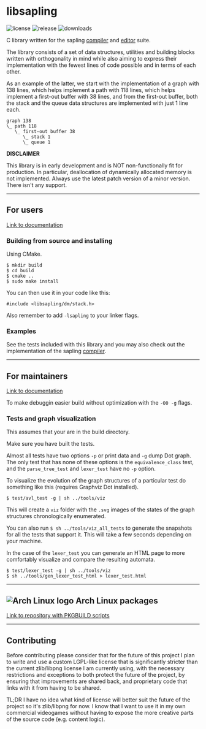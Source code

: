 # libsapling

![license](https://img.shields.io/github/license/andriybyelikov/libsapling?style=flat-square)
![release](https://img.shields.io/github/v/release/andriybyelikov/libsapling?style=flat-square)
![downloads](https://img.shields.io/github/downloads/andriybyelikov/libsapling/total?style=flat-square)

C library written for the sapling
[compiler](https://github.com/andriybyelikov/sapling) and
[editor](https://github.com/andriybyelikov/sapling-gui) suite.

The library consists of a set of data structures, utilities and building blocks
written with orthogonality in mind while also aiming to express their
implementation with the fewest lines of code possible and in terms of each
other.

As an example of the latter, we start with the implementation of a graph with
138 lines, which helps implement a path with 118 lines, which helps implement a
first-out buffer with 38 lines, and from the first-out buffer, both the stack
and the queue data structures are implemented with just 1 line each.

```
graph 138
\_ path 118
   \_ first-out buffer 38
      \_ stack 1
      \_ queue 1
```

**DISCLAIMER**

This library is in early development and is NOT non-functionally fit for
production. In particular, deallocation of dynamically allocated memory is not
implemented. Always use the latest patch version of a minor version. There
isn't any support.

---

## For users

[Link to documentation](https://andriybyelikov.github.io/libsapling/docs/users/html/index.html)

### Building from source and installing

Using CMake.

```
$ mkdir build
$ cd build
$ cmake ..
$ sudo make install
```

You can then use it in your code like this:

```
#include <libsapling/dm/stack.h>
```

Also remember to add ```-lsapling``` to your linker flags.

### Examples

See the tests included with this library and you may also check out the
implementation of the sapling [compiler](https://github.com/andriybyelikov/sapling).

---

## For maintainers

[Link to documentation](https://andriybyelikov.github.io/libsapling/docs/maintainers/html/index.html)

To make debuggin easier build without optimization with the `-O0 -g` flags.

### Tests and graph visualization

This assumes that your are in the build directory.

Make sure you have built the tests.

Almost all tests have two options `-p` or print data and `-g` dump Dot graph.
The only test that has none of these options is the `equivalence_class` test,
and the `parse_tree_test` and `lexer_test` have no `-p` option.

To visualize the evolution of the graph structures of a particular test do
something like this (requires Graphviz Dot installed).

`$ test/avl_test -g | sh ../tools/viz`

This will create a `viz` folder with the `.svg` images of the states of the 
graph structures chronologically enumerated.

You can also run `$ sh ../tools/viz_all_tests` to generate the snapshots for
all the tests that support it. This will take a few seconds depending on your
machine.

In the case of the `lexer_test` you can generate an HTML page to more
comfortably visualize and compare the resulting automata.

```
$ test/lexer_test -g | sh ../tools/viz
$ sh ../tools/gen_lexer_test_html > lexer_test.html
```

---

## ![Arch Linux logo](https://raw.githubusercontent.com/unixporn/distro-icons/71c205b588a9ea021705867ebfccbd859a196192/SVG/arch.svg) Arch Linux packages

[Link to repository with PKGBUILD scripts](https://github.com/andriybyelikov/archlinux-sapling-packages)

---

## Contributing

Before contributing please consider that for the future of this project I plan
to write and use a custom LGPL-like license that is significantly stricter than
the current zlib/libpng license I am currently using, with the necessary
restrictions and exceptions to both protect the future of the project, by
ensuring that improvements are shared back, and proprietary code that links
with it from having to be shared.

TL;DR I have no idea what kind of license will better suit the future of the
project so it's zlib/libpng for now. I know that I want to use it in my own
commercial videogames without having to expose the more creative parts of the
source code (e.g. content logic).
